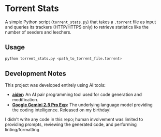 # Torrent Stats

A simple Python script (`torrent_stats.py`) that takes a `.torrent` file as input and queries its trackers (HTTP/HTTPS only) to retrieve statistics like the number of seeders and leechers.

## Usage

```bash
python torrent_stats.py <path_to_torrent_file.torrent>
```

## Development Notes

This project was developed entirely using AI tools:

*   **[aider](https://github.com/Aider-AI/aider):** An AI pair programming tool used for code generation and modification.
*   **[Google Gemini 2.5 Pro Exp](https://blog.google/technology/google-deepmind/gemini-model-thinking-updates-march-2025/):** The underlying language model providing the coding intelligence. Released on my birthday!

I didn't write any code in this repo; human involvement was limited to providing prompts, reviewing the generated code, and performing linting/formatting.
